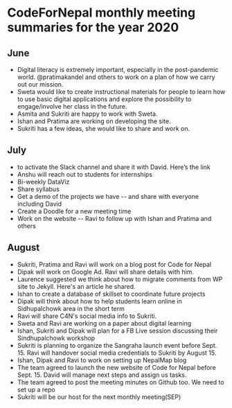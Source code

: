 # CodeForNepal monthly meeting summaries for the year 2020 


## June

- Digital literacy is extremely important, especially in the post-pandemic world. @pratimakandel and others to work on a plan of how we carry out our mission. 
- Sweta would like to create instructional materials for people to learn how to use basic digital applications and explore the possibility to engage/involve her class in the future. 
- Asmita and Sukriti are happy to work with Sweta. 
- Ishan and Pratima are working on developing the site.
- Sukriti has a few ideas, she would like to share and work on. 


## July
- to activate the Slack channel and share it with David. Here’s the link 
- Anshu will reach out to students for internships 
- Bi-weekly DataViz
- Share syllabus 
- Get a demo of the projects we have -- and share with everyone including David 
- Create a Doodle for a new meeting time 
- Work on the website -- Ravi to follow up with Ishan and Pratima and others           


## August

- Sukriti, Pratima and Ravi will work on a blog post for Code for Nepal
- Dipak will work on Google Ad. Ravi will share details with him. 
- Laurence suggested we think about how to migrate comments from WP site to Jekyll. Here's an article he shared.  
- Ishan to create a database of skillset to coordinate future projects
- Dipak will think about how to help students learn online in Sidhupalchowk area in the short term
- Ravi will share C4N's social media info to Sukriti. 
- Sweta and Ravi are working on a paper about digital learning 
- Ishan, Sukriti and Dipak will plan for a FB Live session discussing their Sindhupalchowk workshop
- Sukriti is planning to organize the Sangraha launch event before Sept. 15. Ravi will handover social media credentials to Sukriti by August 15.
- Ishan, Dipak and Ravi to work on setting up NepalMap blog
- The team agreed to launch the new website of Code for Nepal before Sept. 15. David will manage next steps and assign us tasks. 
- The team agreed to post the meeting minutes on Github too. We need to set up a repo
- Sukriti will be our host for the next monthly meeting(SEP)



